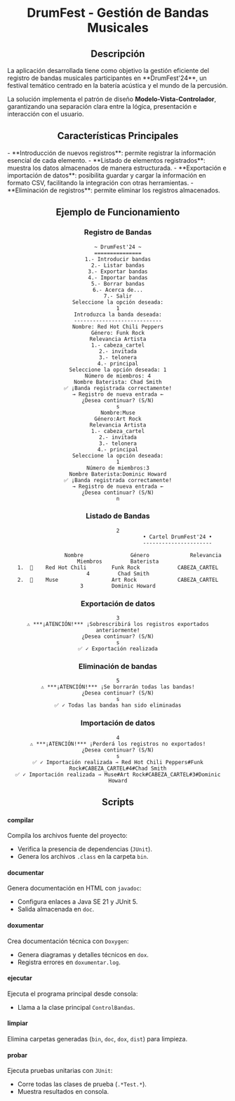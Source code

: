<div align="center">

# DrumFest - Gestión de Bandas Musicales

## Descripción
</div>
La aplicación desarrollada tiene como objetivo la gestión eficiente del registro de bandas musicales participantes en **DrumFest'24**, un festival temático centrado en la batería acústica y el mundo de la percusión.

La solución implementa el patrón de diseño **Modelo-Vista-Controlador**, garantizando una separación clara entre la lógica, presentación e interacción con el usuario.
<div align="center">

## Características Principales
</div>
- **Introducción de nuevos registros**: permite registrar la información esencial de cada elemento.
- **Listado de elementos registrados**: muestra los datos almacenados de manera estructurada.
- **Exportación e importación de datos**: posibilita guardar y cargar la información en formato CSV, facilitando la integración con otras herramientas.
- **Eliminación de registros**: permite eliminar los registros almacenados.
<div align="center">

## Ejemplo de Funcionamiento

### Registro de Bandas


```plaintext
~ DrumFest'24 ~
===============
1.- Introducir bandas
2.- Listar bandas
3.- Exportar bandas
4.- Importar bandas
5.- Borrar bandas
6.- Acerca de...
7.- Salir
Seleccione la opción deseada:
1
Introduzca la banda deseada:
----------------------------
Nombre: Red Hot Chili Peppers
Género: Funk Rock
Relevancia Artista
1.- cabeza_cartel
2.- invitada
3.- telonera
4.- principal
Seleccione la opción deseada: 1
Número de miembros: 4
Nombre Baterista: Chad Smith
✅ ¡Banda registrada correctamente!
→ Registro de nueva entrada ←
¿Desea continuar? (S/N)
s
Nombre:Muse
Género:Art Rock
Relevancia Artista
1.- cabeza_cartel
2.- invitada
3.- telonera
4.- principal
Seleccione la opción deseada:
1
Número de miembros:3
Nombre Baterista:Dominic Howard
✅ ¡Banda registrada correctamente!
→ Registro de nueva entrada ←
¿Desea continuar? (S/N)
n

```

### Listado de Bandas

```plaintext
2
                                      • Cartel DrumFest'24 •
                                      ----------------------

                Nombre               Género             Relevancia       Miembros         Baterista
1.  🎸    Red Hot Chili        Funk Rock            CABEZA_CARTEL         4         Chad Smith
2.  🎸    Muse                 Art Rock             CABEZA_CARTEL         3         Dominic Howard

```


### Exportación de datos
```plaintext
3
⚠️ ***¡ATENCIÓN!*** ¡Sobrescribirá los registros exportados anteriormente!
¿Desea continuar? (S/N)
s
✅ ✓ Exportación realizada

```

### Eliminación de bandas

```plaintext
5
⚠️ ***¡ATENCIÓN!*** ¡Se borrarán todas las bandas!
¿Desea continuar? (S/N)
s
✅ ✓ Todas las bandas han sido eliminadas

```

### Importación de datos

```plaintext
4
⚠️ ***¡ATENCIÓN!*** ¡Perderá los registros no exportados!
¿Desea continuar? (S/N)
s
✅ ✓ Importación realizada ⇾ Red Hot Chili Peppers#Funk Rock#CABEZA_CARTEL#4#Chad Smith
✅ ✓ Importación realizada ⇾ Muse#Art Rock#CABEZA_CARTEL#3#Dominic Howard

```

## Scripts
</div>

#### **compilar**

Compila los archivos fuente del proyecto:

- Verifica la presencia de dependencias (`JUnit`).
- Genera los archivos `.class` en la carpeta `bin`.

#### **documentar**

Genera documentación en HTML con `javadoc`:

- Configura enlaces a Java SE 21 y JUnit 5.
- Salida almacenada en `doc`.

#### **doxumentar**

Crea documentación técnica con `Doxygen`:

- Genera diagramas y detalles técnicos en `dox`.
- Registra errores en `doxumentar.log`.

#### **ejecutar**

Ejecuta el programa principal desde consola:

- Llama a la clase principal `ControlBandas`.

#### **limpiar**

Elimina carpetas generadas (`bin`, `doc`, `dox`, `dist`) para limpieza.

#### **probar**

Ejecuta pruebas unitarias con `JUnit`:

- Corre todas las clases de prueba (`.*Test.*`).
- Muestra resultados en consola.

